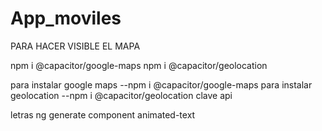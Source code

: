 # App_moviles
 
PARA HACER VISIBLE EL MAPA

 npm i @capacitor/google-maps
  npm i @capacitor/geolocation

para instalar google maps 
--npm i @capacitor/google-maps
para instalar geolocation
--npm i @capacitor/geolocation
clave api


letras 
ng generate component animated-text